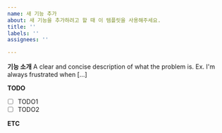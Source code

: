```yaml
---
name: 새 기능 추가
about: 새 기능을 추가하려고 할 때 이 템플릿을 사용해주세요.
title: ''
labels: ''
assignees: ''

---
```


**기능 소개**
A clear and concise description of what the problem is. Ex. I'm always frustrated when [...]

**TODO**
- [ ] TODO1
- [ ] TODO2

**ETC**
